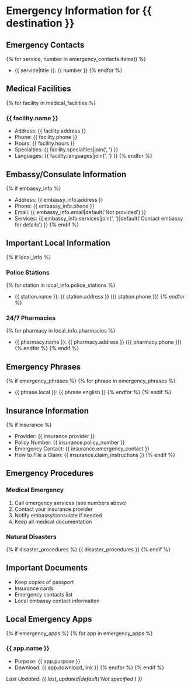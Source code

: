 # Emergency Information for {{ destination }}

## Emergency Contacts
{% for service, number in emergency_contacts.items() %}
- {{ service|title }}: {{ number }}
{% endfor %}

## Medical Facilities
{% for facility in medical_facilities %}
### {{ facility.name }}
- Address: {{ facility.address }}
- Phone: {{ facility.phone }}
- Hours: {{ facility.hours }}
- Specialties: {{ facility.specialties|join(', ') }}
- Languages: {{ facility.languages|join(', ') }}
{% endfor %}

## Embassy/Consulate Information
{% if embassy_info %}
- Address: {{ embassy_info.address }}
- Phone: {{ embassy_info.phone }}
- Email: {{ embassy_info.email|default('Not provided') }}
- Services: {{ embassy_info.services|join(', ')|default('Contact embassy for details') }}
{% endif %}

## Important Local Information
{% if local_info %}
### Police Stations
{% for station in local_info.police_stations %}
- {{ station.name }}: {{ station.address }} ({{ station.phone }})
{% endfor %}

### 24/7 Pharmacies
{% for pharmacy in local_info.pharmacies %}
- {{ pharmacy.name }}: {{ pharmacy.address }} ({{ pharmacy.phone }})
{% endfor %}
{% endif %}

## Emergency Phrases
{% if emergency_phrases %}
{% for phrase in emergency_phrases %}
- {{ phrase.local }}: {{ phrase.english }}
{% endfor %}
{% endif %}

## Insurance Information
{% if insurance %}
- Provider: {{ insurance.provider }}
- Policy Number: {{ insurance.policy_number }}
- Emergency Contact: {{ insurance.emergency_contact }}
- How to File a Claim: {{ insurance.claim_instructions }}
{% endif %}

## Emergency Procedures
### Medical Emergency
1. Call emergency services (see numbers above)
2. Contact your insurance provider
3. Notify embassy/consulate if needed
4. Keep all medical documentation

### Natural Disasters
{% if disaster_procedures %}
{{ disaster_procedures }}
{% endif %}

## Important Documents
- Keep copies of passport
- Insurance cards
- Emergency contacts list
- Local embassy contact information

## Local Emergency Apps
{% if emergency_apps %}
{% for app in emergency_apps %}
### {{ app.name }}
- Purpose: {{ app.purpose }}
- Download: {{ app.download_link }}
{% endfor %}
{% endif %}

*Last Updated: {{ last_updated|default('Not specified') }}* 